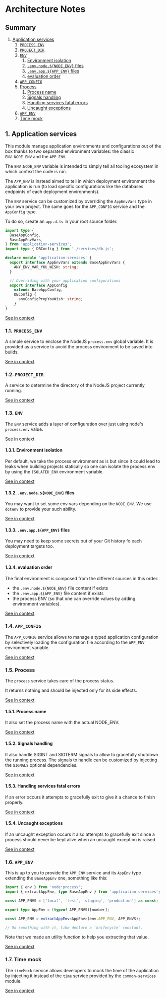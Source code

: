 [//]: # ( )
[//]: # (This file is automatically generated by the `jsarch`)
[//]: # (module. Do not change it elsewhere, changes would)
[//]: # (be overriden.)
[//]: # ( )
# Architecture Notes

## Summary

1. [Application services](#1-application-services)
   1. [`PROCESS_ENV`](#11-`process_env`)
   2. [`PROJECT_DIR`](#12-`project_dir`)
   3. [`ENV`](#13-`env`)
      1. [Environment isolation](#131-environment-isolation)
      2. [`.env.node.${NODE_ENV}` files](#132-`.env.node.${node_env}`-files)
      3. [`.env.app.${APP_ENV}` files](#133-`.env.app.${app_env}`-files)
      4. [evaluation order](#134-evaluation-order)
   4. [`APP_CONFIG`](#14-`app_config`)
   5. [Process](#15-process)
      1. [Process name](#151-process-name)
      2. [Signals handling](#152-signals-handling)
      3. [Handling services fatal errors](#153-handling-services-fatal-errors)
      4. [Uncaught exceptions](#154-uncaught-exceptions)
   6. [`APP_ENV`](#16-`app_env`)
   7. [Time mock](#17-time-mock)


## 1. Application services

This module manage application environments and configurations
 out of the box thanks to two separated environment variables:
 the classic `ENV.NODE_ENV` and the `APP_ENV`.

The `ENV.NODE_ENV` variable is intended to simply tell all
 tooling ecosystem in which context the code is run.

The `APP_ENV` is instead aimed to tell in which deployment
 environment the application is run (to load specific
 configurations like the databases endpoints of each
 deployment environments).

The `ENV` service can be customized by overriding
 the `AppEnvVars` type in your own project. The
 same goes for the `APP_CONFIG` service and the
 `AppConfig` type.

To do so, create an `app.d.ts` in your root source
 folder.
```ts
import type {
  BaseAppConfig,
  BaseAppEnvVars,
} from 'application-services';
import type { DBConfig } from './services/db.js';

declare module 'application-services' {
  export interface AppEnvVars extends BaseAppEnvVars {
    ANY_ENV_VAR_YOU_WISH: string;
  }

  // Overriding with your application configurations
  export interface AppConfig
    extends BaseAppConfig,
    DBConfig {
      anyConfigPropYouWish: string;
    }
}
```

[See in context](./src/index.ts#L1-L42)



### 1.1. `PROCESS_ENV`

A simple service to enclose the NodeJS `process.env`
 global variable. It is provided as a service to avoid
 the process environment to be saved into builds.

[See in context](./src/services/PROCESS_ENV.ts#L5-L10)



### 1.2. `PROJECT_DIR`

A service to determine the directory of the NodeJS project
 currently running.

[See in context](./src/services/PROJECT_DIR.ts#L7-L11)



### 1.3. `ENV`

The `ENV` service adds a layer of configuration over just using
 node's `process.env` value.

[See in context](./src/services/ENV.ts#L48-L52)



#### 1.3.1. Environment isolation

Per default, we take the process environment as is
 but since it could lead to leaks when building
 projects statically so one can isolate the process
 env by using the `ISOLATED_ENV` environment variable.

[See in context](./src/services/ENV.ts#L105-L110)



#### 1.3.2. `.env.node.${NODE_ENV}` files

You may want to set some env vars depending on the
 `NODE_ENV`. We use `dotenv` to provide your such
 ability.

[See in context](./src/services/ENV.ts#L138-L143)



#### 1.3.3. `.env.app.${APP_ENV}` files

You may need to keep some secrets out of your Git
 history fo each deployment targets too.

[See in context](./src/services/ENV.ts#L146-L149)



#### 1.3.4. evaluation order

The final environment is composed from the different sources
 in this order:
- the `.env.node.${NODE_ENV}` file content if exists
- the `.env.app.${APP_ENV}` file content if exists
- the process ENV (so that one can override values by
   adding environment variables).

[See in context](./src/services/ENV.ts#L152-L159)



### 1.4. `APP_CONFIG`

The `APP_CONFIG` service allows to manage a typed application
 configuration by selectively loading the configuration file
 according to the `APP_ENV` environment variable.

[See in context](./src/services/APP_CONFIG.ts#L8-L13)



### 1.5. Process

The `process` service takes care of the process status.

It returns nothing and should be injected only for its
 side effects.

[See in context](./src/services/process.ts#L33-L38)



#### 1.5.1. Process name

It also set the process name with the actual NODE_ENV.

[See in context](./src/services/process.ts#L83-L86)



#### 1.5.2. Signals handling

It also handle SIGINT and SIGTERM signals to allow to
 gracefully shutdown the running process. The signals
 to handle can be customized by injecting the `SIGNALS`
 optional dependencies.

[See in context](./src/services/process.ts#L91-L97)



#### 1.5.3. Handling services fatal errors

If an error occurs it attempts to gracefully exit
to give it a chance to finish properly.

[See in context](./src/services/process.ts#L102-L106)



#### 1.5.4. Uncaught exceptions

If an uncaught exception occurs it also attempts to
 gracefully exit since a process should never be kept
 alive when an uncaught exception is raised.

[See in context](./src/services/process.ts#L113-L118)



### 1.6. `APP_ENV`

This is up to you to provide the `APP_ENV` service and its
 `AppEnv` type extending the `BaseAppEnv` one, something like
 this:
```ts
import { env } from 'node:process';
import { extractAppEnv, type BaseAppEnv } from 'application-services';

const APP_ENVS = ['local', 'test', 'staging', 'production'] as const;

export type AppEnv = (typeof APP_ENVS)[number];

const APP_ENV = extractAppEnv<AppEnv>(env.APP_ENV, APP_ENVS);

// Do something with it, like declare a `knifecycle` constant.
```

Note that we made an utility function to help you extracting
 that value.

[See in context](./src/services/ENV.ts#L15-L35)



### 1.7. Time mock

The `timeMock` service allows developers to mock the time
 of the application by injecting it instead of the `time`
 service provided by the `common-services` module.

[See in context](./src/services/timeMock.ts#L23-L28)

